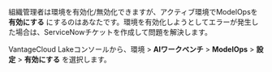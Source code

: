 組織管理者は環境を有効化/無効化できますが、アクティブ環境でModelOpsを **有効にする** にするのはあなたです。環境を有効化しようとしてエラーが発生した場合は、ServiceNowチケットを作成して問題を解決します。

VantageCloud Lakeコンソールから、環境 > **AIワークベンチ** > **ModelOps** > **設定** > **有効にする** を選択します。

